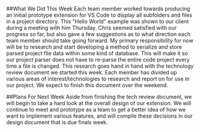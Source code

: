 ##What We Did This Week
Each team member worked towards producing an initial prototype extension for VS Code to display all subfolders and files in a project directory. This "Hello World" example was shown to our client during a meeting with him Thursday. Chris seemed satisfied with our progress so far, but also gave a few suggestions as to what direction each team member should take going forward. My primary responsibility for now will be to research and start developing a method to serialize and store parsed project file data within some kind of database. This will make it so our project parser does not have to re-parse the entire code project every time a file is changed. This research goes hand in hand with the technology review document we started this week. Each member has divided up various areas of interest/technologies to research and report on for use in our project. We expect to finish this document over the weekend. 

##Plans For Next Week
Aside from finishing the tech review document, we will begin to take a hard look at the overall design of our extension. We will continue to meet and prototype as a team to get a better idea of how we want to implement various features, and will compile these decisions in our design document that is due finals week.